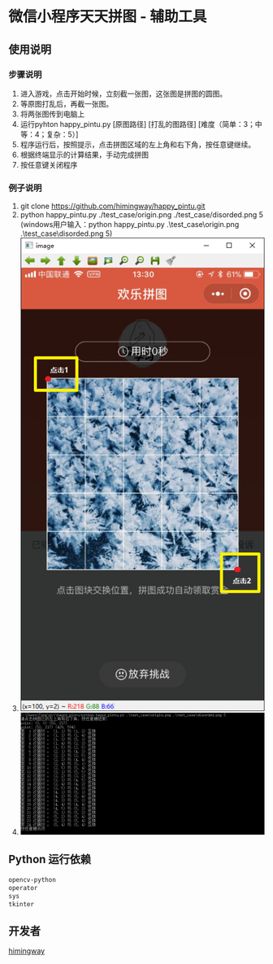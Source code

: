 # 微信小程序天天拼图 - 辅助工具

## 使用说明

### 步骤说明

1. 进入游戏，点击开始时候，立刻截一张图，这张图是拼图的圆图。
2. 等原图打乱后，再截一张图。
3. 将两张图传到电脑上
4. 运行pyhton happy_pintu.py [原图路径] [打乱的图路径] [难度（简单：3；中等：4；复杂：5）]
5. 程序运行后，按照提示，点击拼图区域的左上角和右下角，按任意键继续。
6. 根据终端显示的计算结果，手动完成拼图
7. 按任意键关闭程序

### 例子说明

1. git clone https://github.com/himingway/happy_pintu.git
2. python happy_pintu.py ./test_case/origin.png ./test_case/disorded.png 5 (windows用户输入：python happy_pintu.py .\test_case\origin.png .\test_case\disorded.png 5)
3. ![](./pic/1.png)
4. ![](./pic/2.png)

## Python 运行依赖

```
opencv-python
operator
sys
tkinter
```
## 开发者
[himingway](https://github.com/himingway)
